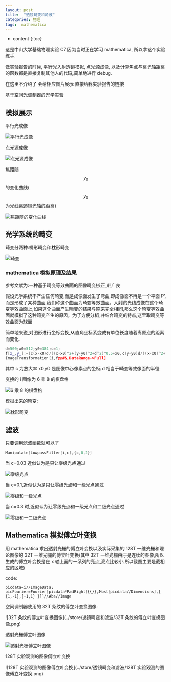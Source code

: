```yaml
---
layout: post
title:  "透镜畸变和滤波"
categories: 物理
tags:  mathematica
---
```


* content
{:toc}

这是中山大学基础物理实验 C7 因为当时正在学习 mathematica, 所以拿这个实验练手.

做实验报告的时候, 平行光入射透镜模拟, 点光源成像, 以及计算焦点与离光轴距离的函数都是直接复制其他人的代码,简单地进行 debug.

在这里不介绍了 会给相应图片展示
直接给我实验报告的链接

[基于空间光调制器的光学实验](../store/透镜畸变和滤波/c7wan.pdf)

## 模拟展示
平行光成像

![平行光成像](../store/透镜畸变和滤波/平行光.png)

点光源成像

![点光源成像](../store/透镜畸变和滤波/点光源.png)

焦距随 $$y_0$$的变化曲线($$y_0$$为光线离透镜光轴的距离)

![焦距随的变化曲线](../store/透镜畸变和滤波/焦距.png)

## 光学系统的畸变

畸变分两种:桶形畸变和枕形畸变

![畸变](../store/透镜畸变和滤波/畸形类型.png)

### mathematica 模拟原理及结果

参考文献为:一种基于畸变等效曲面的图像畸变校正_韩广良

假设光学系统不产生任何畸变,而是成像面发生了弯曲,即成像面不再是一个平面 P’,而是形成了某种曲面,我们称这个曲面为畸变等效曲面。入射的光线成像在这个畸变等效曲面上,如果这个曲面产生畸变的结果与原来完全相同,那么这个畸变等效曲面就模拟了这种畸变产生的原因。为了方便分析,并结合畸变的特点,这里取畸变等效曲面为球面

简单地来说,对图形进行坐标变换,从直角坐标系变成有单位长度随着离原点的距离而变化.
```cpp
d=500;x0=512;y0=384;c=1;
f[x_,y_]:={c(x-x0)d/((x-x0)^2+(y-y0)^2+d^2)^0.5+x0,c(y-y0)d/((x-x0)^2+(y-y0)^2+d^2)^0.5+y0}
ImageTransformation[i,f@@#&,DataRange->Full]
```
其中 c 为放大率 x0,y0 是图像中心像素点的坐标 d 相当于畸变等效像面的半径

变换的 i 图像为 6 乘 8 的棋盘格

![6 乘 8 的棋盘格](../store/透镜畸变和滤波/棋盘格.png)

模拟出来的畸变:

![枕形畸变](../store/透镜畸变和滤波/枕形畸变.png)

## 滤波
只要调用滤波函数就可以了
```cpp
Manipulate[LowpassFilter[i,c],{c,0,2}]
```
当 c=0.03 近似认为是只让零级光点通过

![零级光点](../store/透镜畸变和滤波/零级光点.png)

当 c=0.1,近似认为是只让零级光点和一级光点通过

![零级和一级光点](../store/透镜畸变和滤波/零级和一级光点.png)

当 c=0.3 时,近似认为让零级光点和一级光点和二级光点通过

![零级和一二级光点](../store/透镜畸变和滤波/零级和一二级光点.png)

## Mathematica 模拟傅立叶变换
用 mathematica 求出透射光栅的傅立叶变换以及实际采集的 128T 一维光栅和理论图像的 32T 一维光栅的傅立叶变换(其中 32T 一维光栅由于是连续的图像,所以生成的傅立叶变换是在 x 轴上面的一系列的亮点,亮点比较小,所以截图主要是截相应的区域)

code:
```
picdata=i//ImageData;
picFourier=Fourier[picdata*PadRight[{{}},Most[picdata//Dimensions],{ {1,-1},{-1,1} }]]//Abs//Image
```
空间调制器使用的 32T 条纹的傅立叶变换图像:

![32T 条纹的傅立叶变换图像](../store/透镜畸变和滤波/32T 条纹的傅立叶变换图像.png)

透射光栅傅立叶图像

![透射光栅傅立叶图像](../store/透镜畸变和滤波/透射光栅傅立叶图像.png)

128T 实验观测的图像傅立叶变换

![128T 实验观测的图像傅立叶变换](../store/透镜畸变和滤波/128T 实验观测的图像傅立叶变换.png)
